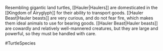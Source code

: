 Resembling gigantic land turtles, <span class="races">[[Hauler|Haulers]]</span> are domesticated in the <span class="political-bodies-places">[[Kingdom of Airyglyph]]</span> for their ability to transport goods.
<span class="races">[[Hauler Beast|Hauler beasts]]</span> are very curious, and do not fear fire, which makes them ideal animals to use for bearing goods.
<span class="races">[[Hauler Beast|Hauler beasts]]</span> are cowardly and relatively well-mannered creatures, but they are large and powerful, so they must be handled with care.

#TurtleSpecies